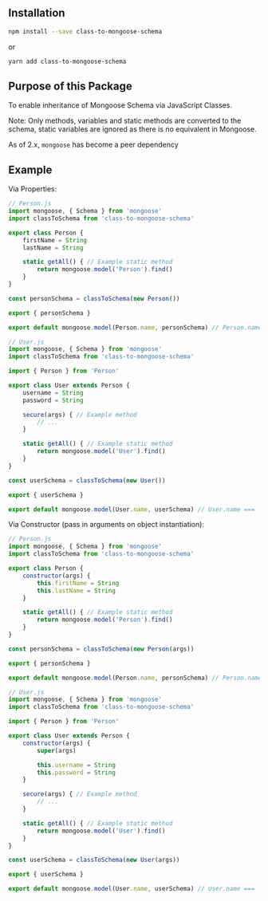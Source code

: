 ## Installation

```sh
npm install --save class-to-mongoose-schema
```

or

```sh
yarn add class-to-mongoose-schema
```

## Purpose of this Package

To enable inheritance of Mongoose Schema via JavaScript Classes.

Note: Only methods, variables and static methods are converted to the schema, static variables are ignored as there is no equivalent in Mongoose.

As of 2.x, `mongoose` has become a peer dependency

## Example

Via Properties:

```javascript
// Person.js
import mongoose, { Schema } from 'mongoose'
import classToSchema from 'class-to-mongoose-schema'

export class Person {
	firstName = String
	lastName = String

	static getAll() { // Example static method
		return mongoose.model('Person').find()
	}
}

const personSchema = classToSchema(new Person())

export { personSchema }

export default mongoose.model(Person.name, personSchema) // Person.name === 'Person'
```

```javascript
// User.js
import mongoose, { Schema } from 'mongoose'
import classToSchema from 'class-to-mongoose-schema'

import { Person } from 'Person'

export class User extends Person {
	username = String
	password = String

	secure(args) { // Example method
		// ...
	}

	static getAll() { // Example static method
		return mongoose.model('User').find()
	}
}

const userSchema = classToSchema(new User())

export { userSchema }

export default mongoose.model(User.name, userSchema) // User.name === 'User'
```

Via Constructor (pass in arguments on object instantiation):

```javascript
// Person.js
import mongoose, { Schema } from 'mongoose'
import classToSchema from 'class-to-mongoose-schema'

export class Person {
	constructor(args) {
		this.firstName = String
		this.lastName = String
	}

	static getAll() { // Example static method
		return mongoose.model('Person').find()
	}
}

const personSchema = classToSchema(new Person(args))

export { personSchema }

export default mongoose.model(Person.name, personSchema) // Person.name === 'Person'
```

```javascript
// User.js
import mongoose, { Schema } from 'mongoose'
import classToSchema from 'class-to-mongoose-schema'

import { Person } from 'Person'

export class User extends Person {
	constructor(args) {
		super(args)

		this.username = String
		this.password = String
	}

	secure(args) { // Example method
		// ...
	}

	static getAll() { // Example static method
		return mongoose.model('User').find()
	}
}

const userSchema = classToSchema(new User(args))

export { userSchema }

export default mongoose.model(User.name, userSchema) // User.name === 'User'
```
